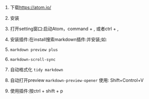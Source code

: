 1. 下载<https://atom.io/>
2. 安装
3. 打开setting窗口:启动Atom，command + , 或者ctrl + ,
4. 安装插件:在install搜索markdown插件:并安装;如:

  1. `markdown preview plus`
  2. `markdown-scroll-sync`
  3. 自动格式化 `tidy markdown`
  4. 自动打开preview `markdown-preview-opener` 使用: Shift+Control+V

5. 使用插件:按ctrl + shift + p
